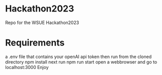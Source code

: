 # Hackathon2023
Repo for the WSUE Hackathon2023

# Requirements
a .env file that contains your openAI api token
then run from the cloned directory npm install
next run npm run start
open a webbrowser and go to localhost:3000
Enjoy
